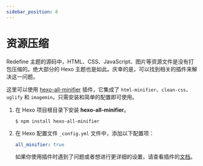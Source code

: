 ```yaml
---
sidebar_position: 8
---
```



# 资源压缩

Redefine 主题的源码中，HTML、CSS、JavaScript、图片等资源文件是没有打包压缩的。绝大部分的 Hexo 主题也是如此。庆幸的是，可以找到相关的插件来解决这一问题。

这里可以使用 [hexo-all-minifier](https://github.com/chenzhutian/hexo-all-minifier) 插件，它集成了 `html-minifier`、`clean-css`、`uglify` 和 `imagemin`，只需安装和简单的配置即可使用。

1. 在 Hexo 项目根目录下安装 **hexo-all-minifier**。
   ```shell
   $ npm install hexo-all-minifier
   ```

1. 在 Hexo 配置文件 `_config.yml` 文件中，添加以下配置项：
   ```yaml
   all_minifier: true
   ```
   如果你使用插件时遇到了问题或者想进行更详细的设置，请查看插件的[文档](https://github.com/chenzhutian/hexo-all-minifier/blob/master/README.md)。





